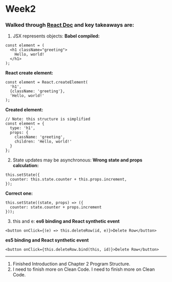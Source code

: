 # Week2

### Walked through [React Doc](https://reactjs.org/docs) and key takeaways are:

1. JSX represents objects:
**Babel compiled:**
```
const element = (
  <h1 className="greeting">
    Hello, world!
  </h1>
);
```
**React create element:**
```
const element = React.createElement(
  'h1',
  {className: 'greeting'},
  'Hello, world!'
);
```
**Created element:**
```
// Note: this structure is simplified
const element = {
  type: 'h1',
  props: {
    className: 'greeting',
    children: 'Hello, world!'
  }
};
```

2. State updates may be asynchronous:
**Wrong state and props calculation:**
```
this.setState({
  counter: this.state.counter + this.props.increment,
});
```
**Correct one:**
```
this.setState((state, props) => ({
  counter: state.counter + props.increment
}));
```

3. this and e:
**es6 binding and React synthetic event**
```
<button onClick={(e) => this.deleteRow(id, e)}>Delete Row</button>
```
**es5 binding and React synthetic event**
```
<button onClick={this.deleteRow.bind(this, id)}>Delete Row</button>
```

---

1. Finished Introduction and Chapter 2 Program Structure.
2. I need to finish more on Clean Code. I need to finish more on Clean Code.
